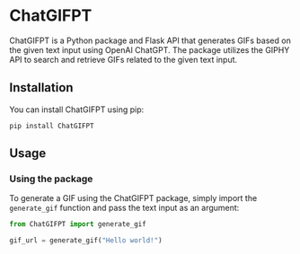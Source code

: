 # ChatGIFPT

ChatGIFPT is a Python package and Flask API that generates GIFs based on the given text input using OpenAI ChatGPT. The package utilizes the GIPHY API to search and retrieve GIFs related to the given text input.

## Installation

You can install ChatGIFPT using pip:

`pip install ChatGIFPT`

## Usage

### Using the package

To generate a GIF using the ChatGIFPT package, simply import the `generate_gif` function and pass the text input as an argument:

```python
from ChatGIFPT import generate_gif

gif_url = generate_gif("Hello world!")
```



